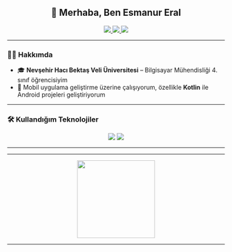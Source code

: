 ## <div align="center">👋 Merhaba, Ben Esmanur Eral</div>  

<div align="center">
<a href="https://github.com/esmanureral" target="_blank">
<img src="https://img.shields.io/badge/GitHub-%2324292e.svg?style=for-the-badge&logo=github&logoColor=white" />
</a>
<a href="https://linkedin.com/in/esmanur-eral-a98524251" target="_blank">
<img src="https://img.shields.io/badge/LinkedIn-%230077B5.svg?style=for-the-badge&logo=linkedin&logoColor=white" />
</a>
<a href="mailto:esmanur2eral@gmail.com" target="_blank">
<img src="https://img.shields.io/badge/Email-%23D14836.svg?style=for-the-badge&logo=gmail&logoColor=white" />
</a>
</div>  

---

### 👩‍💻 Hakkımda  

- 🎓 **Nevşehir Hacı Bektaş Veli Üniversitesi** – Bilgisayar Mühendisliği 4. sınıf öğrencisiyim
- 📱 Mobil uygulama geliştirme üzerine çalışıyorum, özellikle **Kotlin** ile Android projeleri geliştiriyorum
---

### 🛠️ Kullandığım Teknolojiler  

<div align="center">
  
<img src="https://img.shields.io/badge/Kotlin-7F52FF?style=for-the-badge&logo=kotlin&logoColor=white" />
<img src="https://img.shields.io/badge/Android%20Studio-3DDC84?style=for-the-badge&logo=android-studio&logoColor=white" />
</div>  

---



---
<div align="center">
<img src="https://github-readme-stats.vercel.app/api/top-langs/?username=esmanureral&layout=compact&theme=radical" height="180px"/>
</div>  

---

</div>
